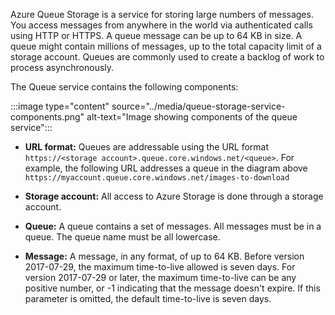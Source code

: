Azure Queue Storage is a service for storing large numbers of messages. You access messages from anywhere in the world via authenticated calls using HTTP or HTTPS. A queue message can be up to 64 KB in size. A queue might contain millions of messages, up to the total capacity limit of a storage account. Queues are commonly used to create a backlog of work to process asynchronously.

The Queue service contains the following components:

:::image type="content" source="../media/queue-storage-service-components.png" alt-text="Image showing components of the queue service":::

* **URL format:** Queues are addressable using the URL format `https://<storage account>.queue.core.windows.net/<queue>`. For example, the following URL addresses a queue in the diagram above `https://myaccount.queue.core.windows.net/images-to-download`

* **Storage account:** All access to Azure Storage is done through a storage account. 

* **Queue:** A queue contains a set of messages. All messages must be in a queue. The queue name must be all lowercase.

* **Message:** A message, in any format, of up to 64 KB. Before version 2017-07-29, the maximum time-to-live allowed is seven days. For version 2017-07-29 or later, the maximum time-to-live can be any positive number, or -1 indicating that the message doesn't expire. If this parameter is omitted, the default time-to-live is seven days.
